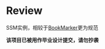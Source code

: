 # Review
SSM实例，相较于[BookMarker](https://github.com/IcemBerry/BookMarker)更为规范

**该项目已被用作毕业设计提交，请勿抄袭**
